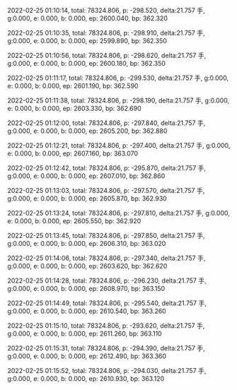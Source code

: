 2022-02-25 01:10:14, total: 78324.806, p: -298.520, delta:21.757 手, g:0.000, e: 0.000, b: 0.000, ep: 2600.040, bp: 362.320

2022-02-25 01:10:35, total: 78324.806, p: -298.910, delta:21.757 手, g:0.000, e: 0.000, b: 0.000, ep: 2599.890, bp: 362.350

2022-02-25 01:10:56, total: 78324.806, p: -298.620, delta:21.757 手, g:0.000, e: 0.000, b: 0.000, ep: 2600.180, bp: 362.350

2022-02-25 01:11:17, total: 78324.806, p: -299.530, delta:21.757 手, g:0.000, e: 0.000, b: 0.000, ep: 2601.190, bp: 362.590

2022-02-25 01:11:38, total: 78324.806, p: -298.190, delta:21.757 手, g:0.000, e: 0.000, b: 0.000, ep: 2603.330, bp: 362.690

2022-02-25 01:12:00, total: 78324.806, p: -297.840, delta:21.757 手, g:0.000, e: 0.000, b: 0.000, ep: 2605.200, bp: 362.880

2022-02-25 01:12:21, total: 78324.806, p: -297.400, delta:21.757 手, g:0.000, e: 0.000, b: 0.000, ep: 2607.160, bp: 363.070

2022-02-25 01:12:42, total: 78324.806, p: -295.870, delta:21.757 手, g:0.000, e: 0.000, b: 0.000, ep: 2607.010, bp: 362.860

2022-02-25 01:13:03, total: 78324.806, p: -297.570, delta:21.757 手, g:0.000, e: 0.000, b: 0.000, ep: 2605.870, bp: 362.930

2022-02-25 01:13:24, total: 78324.806, p: -297.810, delta:21.757 手, g:0.000, e: 0.000, b: 0.000, ep: 2605.550, bp: 362.920

2022-02-25 01:13:45, total: 78324.806, p: -297.850, delta:21.757 手, g:0.000, e: 0.000, b: 0.000, ep: 2606.310, bp: 363.020

2022-02-25 01:14:06, total: 78324.806, p: -297.340, delta:21.757 手, g:0.000, e: 0.000, b: 0.000, ep: 2603.620, bp: 362.620

2022-02-25 01:14:28, total: 78324.806, p: -296.230, delta:21.757 手, g:0.000, e: 0.000, b: 0.000, ep: 2608.970, bp: 363.150

2022-02-25 01:14:49, total: 78324.806, p: -295.540, delta:21.757 手, g:0.000, e: 0.000, b: 0.000, ep: 2610.540, bp: 363.260

2022-02-25 01:15:10, total: 78324.806, p: -293.620, delta:21.757 手, g:0.000, e: 0.000, b: 0.000, ep: 2611.260, bp: 363.110

2022-02-25 01:15:31, total: 78324.806, p: -294.390, delta:21.757 手, g:0.000, e: 0.000, b: 0.000, ep: 2612.490, bp: 363.360

2022-02-25 01:15:52, total: 78324.806, p: -294.030, delta:21.757 手, g:0.000, e: 0.000, b: 0.000, ep: 2610.930, bp: 363.120